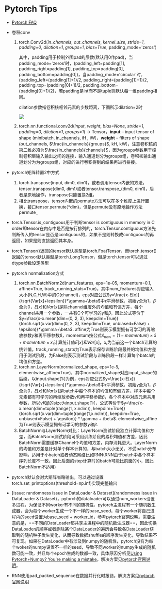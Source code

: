 # Pytorch Tips

* [Pytorch FAQ](https://pytorch.org/docs/stable/notes/faq.html)

* 卷积conv
  1. torch.Conv2d(*in_channels*, *out_channels*, *kernel_size*, *stride=1*, *padding=0*, *dilation=1*, *groups=1*, *bias=True*, padding_mode='zeros')
  
     其中，padding用于控制外围pad的层数(默认用0作pad)，当padding_mode='zeros'时，(padding_left=padding[1], padding_right=padding[1], padding_top=padding[0], padding_bottom=padding[0])，当padding_mode='circular'时，(padding_left=(padding[1]+1)/2, padding_right=(padding[1]+1)/2, padding_top=(padding[0]+1)/2, padding_bottom=(padding[0]+1)/2)，若padding是int而不是tuple则默认每一维padding相同。
  
     dilation参数指卷积核相邻元素的步数距离，下图所示dilation=2时
  
     <img src="https://raw.githubusercontent.com/tracy-talent/pytorch-tutorials/master/images/dilation.png?token=ADSCPHALO3BOYFIQXBOBCC26N573O" align="center">
     
  2. torch.nn.functional.conv2d(*input*, *weight*, *bias=None*, *stride=1*, *padding=0*, *dilation=1*, *groups=1*) → Tensor，**input** – input tensor of shape (minibatch, in\_channels, iH , iW)，**weight** – filters of shape (out_channels, $\frac{in_channels}{groups}$, kH, kW)，注意卷积核的第二维必须为$\frac{in_channels}{channels}$，因为groups参数用于控制卷积层输入输出之间的连接，输入通道划分为groups组，卷积核输出通道划分为为groups组，对应的进行卷积得到的结果再进行拼接。
  
* pytorch矩阵转置2中方式

  1. torch.transpose(input, dim0, dim1)，或者调用tensor内嵌的方法，tensor.transpose(dim0, dim1)或者tensor.transpose_(dim0, dim1)，后者是原地操作，transpose只能置换2维。
  2. 相比transpose，tensor内嵌的permute方法可以在多个维度上进行置换，接口tensor.permute(*dim)，但是permute没有原地操作方法permute_
  
* torch.Tensor.is_contiguous用于判断tensor is contiguous in memory in C order即tensor在内存中是否是按行排列的，torch.Tensor.contiguous方法先判断传入的tensor是否是contiguous的，如果不是则转换成contiguous的再返回，如果是则直接返回其本身。

* torch.Tensor()返回的tensor默认类型是torch.FoatTensor，而torch.tensor()返回的tensor默认类型是torch.LongTensor，但是torch.tensor可以通过dtype参数设定类型

* pytorch normalization方式

  1. torch.nn.BatchNorm2d(num_features, eps=1e-05, momentum=0.1, affine=True, track_running_stats=True)，其中num_features对应输入大小(N,C,H,W)中的C(channel)，eps对应公式$y=\frac{x-E[x]}{\sqrt{Var[x]+\epsilon}}*\gamma+\beta$中$\epsilon$平滑参数，初始$\gamma$全为1，$\beta$全为0，$E[x]$和$Var[x]$是除channel维度外的均值和有偏方差，每个channel共用一个参数，一共有C个可学习的$\gamma$和$\beta$，因此公式等价于$y=\frac{x-x.mean(dim=(0, 2, 3), keepdim=True)}{torch.sqrt(x.var(dim=(0, 2, 3), keepdim=True, unbiased=False) + \epsilon)}*\gamma+\beta$. affine为True则表示模型拥有可学习的再缩放参数$\gamma$和再平移参数$\beta$，momentum按公式$\hat{x}_{new}=(1-momentum)\times\hat{x}+momentum\times{x_t}$计算统计值$E[x]和Var[x]$，$x_t$为当前这一个batch计算的统计值。track_running_stats为True表示保存训练阶段最终的均值和方差用于测试阶段，为False则表示测试阶段与训练阶段一样计算每个batch的均值和方差。
  2. torch.nn.LayerNorm(normalized_shape, eps=1e-5, elementwise_affine=True)，其中normalized_shape对应input_shape的后缀，以input.shape[1:]为例，eps对应公式$y=\frac{x-E[x]}{\sqrt{Var[x]+\epsilon}}*\gamma+\beta$中$\epsilon$平滑参数，初始$\gamma$全为1，$\beta$全为0，$E[x]$和$Var[x]$是batch中每个样本的均值和有偏方差，样本中每个元素都有可学习的再缩放参数$\gamma$和再平移参数$\beta$，各个样本中对应元素共用参数，所以$\gamma$和$\beta$的size为input.shape[1:]，公式等价于$y=\frac{x-x.mean(dim=tuple(range(1, x.ndim)), keepdim=True)}{torch.sqrt(x.var(dim=tuple(range(1,x.ndim)), keepdim=True, unbiased=False) + \epsilon)} * \gamma + \beta$. elementwise_affine为True则表示模型拥有可学习的参数$\gamma$和$\beta$.
  3. BatchNorm与LayerNorm对比：LayerNorm测试阶段独立计算均值和方差，而BatchNorm测试阶段可采用训练阶段的累积均值和方差，因此BatchNorm需要缓存Channel个均值和方差，内存消耗更大。LayerNorm的均值和方差是针对单个样本计算的，与batch大小无关，不受batch分布影响，适用于小batch或者动态网络比如RNN(RNN由于batch中各个样本序列长度不一致，因此后面的step计算时的batch可能比前面的小，因此BatchNorm不适用)
  
* pytorch默认会对大矩阵省略输出，可以通过设置torch.set_printoptions(threshold=np.inf)实现完整输出

* [issue: randomness issue in DataLoader & Dataset](randomness issue in DataLoader & Dataset)，pytorch的dataloader可以通过num_workers设置多进程，为保证不同worker有不同的随机性，pytorch主进程有一个随机数生成器，会为每个worker生成一个不一样的base_seed，每个worker将自己进程内的seed设置为base_seed + worker_id，参考[pytorch官网说明](https://pytorch.org/docs/stable/data.html#randomness-in-multi-process-data-loading)。需要注意的是，==不同的DataLoader都共享主进程中的随机数生成器==，因此切换DataLoader的顺序或者删除某个DataLoader的遍历会导致各DataLoader获取到的随机种子发生变化，从而导致数据shuffle的顺序发生变化，导致结果不可复现。如果在DataLoader中有涉及到numpy的随机性，pytorch没有为每个woker的numpy设置不一样的seed，导致不同worker的numpy生成的随机数可能一致，并且每个epoch生成的数都一致，具体原因分析见[Using Pytorch+Numpy? You're making a mistake](https://tanelp.github.io/posts/a-bug-that-plagues-thousands-of-open-source-ml-projects/)，解决方案见[pytorch官网说明](https://pytorch.org/docs/stable/notes/randomness.html#dataloader)。

* RNN使用pad_packed_sequence在数据并行化时报错，解决方案见[pytorch官网说明](https://pytorch.org/docs/stable/notes/faq.html#my-recurrent-network-doesn-t-work-with-data-parallelism)


